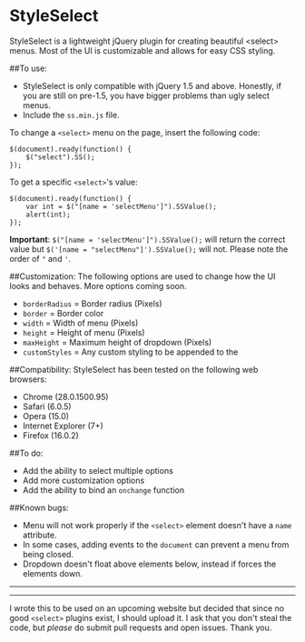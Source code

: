 StyleSelect
===========

StyleSelect is a lightweight jQuery plugin for creating beautiful &lt;select> menus. Most of the UI is customizable and allows for easy CSS styling.

##To use: 
* StyleSelect is only compatible with jQuery 1.5 and above. Honestly, if you are still on pre-1.5, you have bigger problems than ugly select menus.
* Include the `ss.min.js` file.

To change a `<select>` menu on the page, insert the following code:
    
    $(document).ready(function() {
        $("select").SS();
    });

To get a specific `<select>`'s value:
    
    $(document).ready(function() {
	    var int = $("[name = 'selectMenu']").SSValue();
		alert(int);
    });

__Important__: `$("[name = 'selectMenu']").SSValue();` will  return the correct value but `$('[name = "selectMenu"]').SSValue();` will not. Please note the order of `"` and `'`.

##Customization:
The following options are used to change how the UI looks and behaves. More options coming soon.

* `borderRadius` = Border radius (Pixels)
* `border` = Border color
* `width` = Width of menu (Pixels)
* `height` = Height of menu (Pixels)
* `maxHeight` = Maximum height of dropdown (Pixels)
* `customStyles` = Any custom styling to be appended to the 



##Compatibility:
StyleSelect has been tested on the following web browsers:

* Chrome (28.0.1500.95)
* Safari (6.0.5)
* Opera (15.0) 
* Internet Explorer (7+)
* Firefox (16.0.2) 

##To do:
* Add the ability to select multiple options
* Add more customization options
* Add the ability to bind an `onchange` function

##Known bugs:
* Menu will not work properly if the `<select>` element doesn't have a `name` attribute.
* In some cases, adding events to the `document` can prevent a menu from being closed.
* Dropdown doesn't float above elements below, instead if forces the elements down.


***
***
I wrote this to be used on an upcoming website but decided that since no good `<select>` plugins exist, I should upload it. I ask that you don't steal the code, but _please_ do submit pull requests and open issues. Thank you.